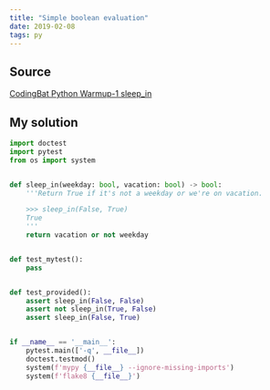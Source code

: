```yaml
---
title: "Simple boolean evaluation"
date: 2019-02-08
tags: py
---
```


## Source

[CodingBat Python Warmup-1 sleep_in](https://codingbat.com/prob/p173401)


## My solution

```py
import doctest
import pytest
from os import system


def sleep_in(weekday: bool, vacation: bool) -> bool:
    '''Return True if it's not a weekday or we're on vacation.

    >>> sleep_in(False, True)
    True
    '''
    return vacation or not weekday


def test_mytest():
    pass


def test_provided():
    assert sleep_in(False, False)
    assert not sleep_in(True, False)
    assert sleep_in(False, True)


if __name__ == '__main__':
    pytest.main(['-q', __file__])
    doctest.testmod()
    system(f'mypy {__file__} --ignore-missing-imports')
    system(f'flake8 {__file__}')
```

